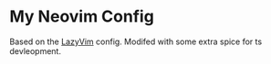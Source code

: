 # My Neovim Config

Based on the [LazyVim](https://github.com/LazyVim/LazyVim) config.
Modifed with some extra spice for ts devleopment.
